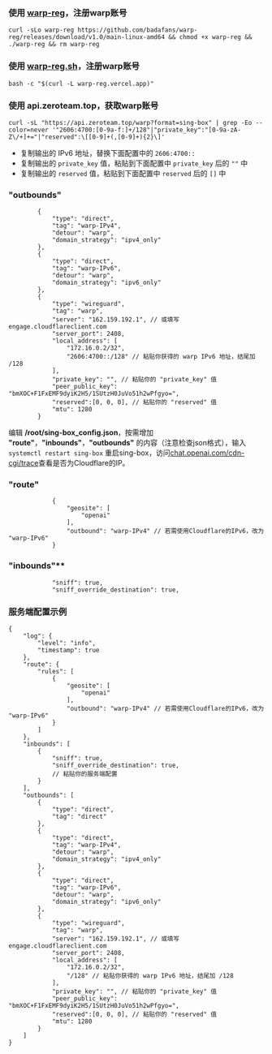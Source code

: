 ### 使用 **[warp-reg](https://github.com/badafans/warp-reg)**，注册warp账号

```
curl -sLo warp-reg https://github.com/badafans/warp-reg/releases/download/v1.0/main-linux-amd64 && chmod +x warp-reg && ./warp-reg && rm warp-reg
```

### 使用 **[warp-reg.sh](https://github.com/chise0713/warp-reg.sh)**，注册warp账号

```
bash -c "$(curl -L warp-reg.vercel.app)"
```

### 使用 **api.zeroteam.top**，获取warp账号

```
curl -sL "https://api.zeroteam.top/warp?format=sing-box" | grep -Eo --color=never '"2606:4700:[0-9a-f:]+/128"|"private_key":"[0-9a-zA-Z\/+]+="|"reserved":\[[0-9]+(,[0-9]+){2}\]'
```

- 复制输出的 IPv6 地址，替换下面配置中的 `2606:4700::`
- 复制输出的 `private_key` 值，粘贴到下面配置中 `private_key` 后的 `""` 中
- 复制输出的 `reserved` 值，粘贴到下面配置中 `reserved` 后的 `[]` 中

### "outbounds"
```jsonc
        {
            "type": "direct",
            "tag": "warp-IPv4",
            "detour": "warp",
            "domain_strategy": "ipv4_only"
        },
        {
            "type": "direct",
            "tag": "warp-IPv6",
            "detour": "warp",
            "domain_strategy": "ipv6_only"
        },
        {
            "type": "wireguard",
            "tag": "warp",
            "server": "162.159.192.1", // 或填写 engage.cloudflareclient.com
            "server_port": 2408,
            "local_address": [
                "172.16.0.2/32",
                "2606:4700::/128" // 粘贴你获得的 warp IPv6 地址，结尾加 /128
            ],
            "private_key": "", // 粘贴你的 "private_key" 值
            "peer_public_key": "bmXOC+F1FxEMF9dyiK2H5/1SUtzH0JuVo51h2wPfgyo=",
            "reserved":[0, 0, 0], // 粘贴你的 "reserved" 值
            "mtu": 1280
        }
```

编辑 **/root/sing-box_config.json**，按需增加 **"route"**，**"inbounds"**，**"outbounds"** 的内容（注意检查json格式），输入 `systemctl restart sing-box` 重启sing-box，访问[chat.openai.com/cdn-cgi/trace](https://chat.openai.com/cdn-cgi/trace)查看是否为Cloudflare的IP。

### "route"
```jsonc
            {
                "geosite": [
                    "openai"
                ],
                "outbound": "warp-IPv4" // 若需使用Cloudflare的IPv6，改为 "warp-IPv6"
            }
```

### "inbounds"**
```jsonc
            "sniff": true,
            "sniff_override_destination": true,
```

### 服务端配置示例

```jsonc
{
    "log": {
        "level": "info",
        "timestamp": true
    },
    "route": {
        "rules": [
            {
                "geosite": [
                    "openai"
                ],
                "outbound": "warp-IPv4" // 若需使用Cloudflare的IPv6，改为 "warp-IPv6"
            }
        ]
    },
    "inbounds": [
        {
            "sniff": true,
            "sniff_override_destination": true,
            // 粘贴你的服务端配置
        }
    ],
    "outbounds": [
        {
            "type": "direct",
            "tag": "direct"
        },
        {
            "type": "direct",
            "tag": "warp-IPv4",
            "detour": "warp",
            "domain_strategy": "ipv4_only"
        },
        {
            "type": "direct",
            "tag": "warp-IPv6",
            "detour": "warp",
            "domain_strategy": "ipv6_only"
        },
        {
            "type": "wireguard",
            "tag": "warp",
            "server": "162.159.192.1", // 或填写 engage.cloudflareclient.com
            "server_port": 2408,
            "local_address": [
                "172.16.0.2/32",
                "/128" // 粘贴你获得的 warp IPv6 地址，结尾加 /128
            ],
            "private_key": "", // 粘贴你的 "private_key" 值
            "peer_public_key": "bmXOC+F1FxEMF9dyiK2H5/1SUtzH0JuVo51h2wPfgyo=",
            "reserved":[0, 0, 0], // 粘贴你的 "reserved" 值
            "mtu": 1280
        }
    ]
}
```
